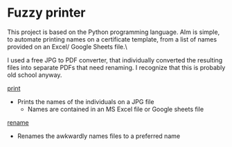 # Fuzzy printer

This project is based on the Python programming language. AIm is simple, to automate printing names on a certificate template, from a list of names provided on an Excel/ Google Sheets file.\

I used a free JPG to PDF converter, that individually converted the resulting files into separate PDFs that need renaming. I recognize that this is probably old school anyway.

[print](print.py)
* Prints the names of the individuals on a JPG file 
    * Names are contained in an MS Excel file or Google sheets file

[rename](rename.py)
* Renames the awkwardly names files to a preferred name